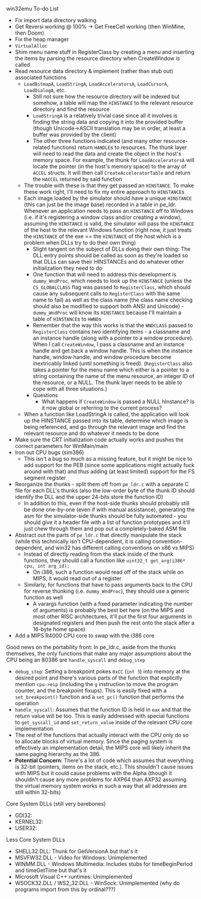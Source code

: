 win32emu To-do List
- Fix import data directory walking
- Get Reversi working @ 100% -> Get FreeCell working (then WinMine, then Doom)
- Fix the heap manager
- ``VirtualAlloc``
- Shim menu name stuff in RegisterClass by creating a menu and inserting the items by parsing the resource directory when CreateWindow is called
- Read resource data directory & implement (rather than stub out) associated functions
  - ``LoadBitmapA``, ``LoadStringA``, ``LoadAcceleratorsA``, ``LoadCursorA``, ``LoadDialogA``, etc.
    - Still not sure how the resource directory will be indexed but somehow, a table will map the ``HINSTANCE`` to the relevant resource directory and find the resource
    - ``LoadStringA`` is a relatively trivial case since all it involves is finding the string data and copying it into the provided buffer (though Unicode->ASCII translation may be in order, at least a buffer was provided by the client)
    - The other three functions indicated (and many other resource-related functions) return ``HANDLE``s to resources. The thunk layer will need to read the data and create the object in the host's memory space. For example, the thunk for ``LoadAcceleratorsA`` will locate the pointer (in the host's memory space) to the array of ``ACCEL`` structs. It will then call ``CreateAcceleratorTable`` and return the ``HACCEL`` returned by said function
  - The trouble with these is that they get passed an ``HINSTANCE``. To make these work right, I'll need to fix my entire approach to ``HINSTANCE``s
  - Each image loaded by the simulator should have a unique ``HINSTANCE`` (this can just be the image base) recorded in a table in pe_ldr. Whenever an application needs to pass an ``HINSTANCE`` off to Windows (i.e. if it's registering a window class and/or creating a window), assuming the ``HINSTANCE`` is valid, the simulator will pass the ``HINSTANCE`` of the host to the relevant Windows function (right now, it just treats the ``HINSTANCE`` of the exe == the ``HINSTANCE`` of the host which is a problem when DLLs try to do their own thing)
    - Slight tangent on the subject of DLLs doing their own thing: The DLL entry points should be called as soon as they're loaded so that DLLs can save their HINSTANCEs and do whatever other initialization they need to do
    - One function that will need to address this development is ``dummy_WndProc``, which needs to look up the ``HINSTANCE`` (unless the ``CS_GLOBALCLASS`` flag was passed to ``RegisterClass``, which should cause any subsequent calls to ``RegisterClass`` with the same name to fail) as well as the class name (the class name checking should also be modified to support both ANSI and Unicode) - ``dummy_WndProc`` will know its ``HINSTANCE`` because I'll maintain a table of ``HINSTANCE``s to ``HWND``s 
    - Remember that the way this works is that the ``WNDCLASS`` passed to ``RegisterClass`` contains two identifying items - a classname and an instance handle (along with a pointer to a window procedure). When I call ``CreateWindow``, I pass a classname and an instance handle and get back a window handle. This is when the instance handle, window handle, and window procedure become inextricably linked (until something is freed). (``RegisterClass`` also takes a pointer for the menu name which either is a pointer to a string containing the name of the menu resource, an integer ID of the resource, or a NULL. The thunk layer needs to be able to cope with all three situations.) 
    - Questions
      - What happens if ``CreateWindow`` is passed a NULL hInstance? Is it now global or referring to the current process?
   - When a function like LoadStringA is called, the application will look up the HINSTANCE passed into its table, determine which image is being referenced, and go through the relevant image and find the relevant resource and do whatever it needs to be done
- Make sure the CRT initialization code actually works and pushes the correct parameters for WinMain/main
- Iron out CPU bugs (sim386)
  - This isn't a bug so much as a missing feature, but it might be nice to add support for the PEB (since some applications might actually fuck around with that) and thus adding (at least limited) support for the FS segment register
- Reorganize the thunks - split them off from ``pe_ldr.c`` with a separate C file for each DLL's thunks (also the low-order byte of the thunk ID should identify the DLL and the upper 24-bits store the function ID)
  - In addition to this, even if the host-side thunks should probably still be done one-by-one (even if with manual assistance), generating the asm for the simulator-side thunks should be fully automated - you should give it a header file with a list of function prototypes and it'll just chew through them and pop out a completely-baked ASM file
- Abstract out the parts of ``pe_ldr.c`` that directly manipulate the stack (while this technically isn't CPU-dependent, it is calling convention-dependent, and win32 has different calling conventions on x86 vs MIPS)
  - Instead of directly reading from the stack inside of the thunk functions, they should call a function like ``uint32_t get_arg(i386* cpu, int arg_id);``
    - On i386, such a function would read off of the stack while on MIPS, it would read out of a register
  - Similarly, for functions that have to pass arguments back to the CPU for reverse thunking (i.e. ``dummy_WndProc``), they should use a generic function as well
    - A varargs function (with a fixed parameter indicating the number of arguments) is probably the best bet here (on the MIPS and most other RISC architectures, it'll put the first four arguments in designated registers and then push the rest onto the stack after a 16-byte home space)
- Add a MIPS R4000 CPU core to swap with the i386 core

Good news on the portability front: In pe_ldr.c, aside from the thunks themselves, the only functions that make any major assumptions about the CPU being an 80386 are ``handle_syscall`` and ``debug_step``
- ``debug_step``: Setting a breakpoint pokes ``0xCC`` (``int 3``) into memory at the desired point and there's various parts of the function that explicitly mention ``cpu->eip`` (including the ``g`` instruction to move the program counter, and the breakpoint fixups). This is easily fixed with a ``set_breakpoint()`` function and a ``set_pc()`` function that performs the operation
- ``handle_syscall``: Assumes that the function ID is held in ``eax`` and that the return value will be too. This is easily addressed with special functions to ``get_syscall_id`` and ``set_return_value`` inside of the relevant CPU core implementation
- The rest of the functions that actually interact with the CPU only do so to allocate blocks of virtual memory. Since the paging system is effectively an implementation detail, the MIPS core will likely inherit the same paging hierarchy as the 386.
- **Potential Concern**: There's a lot of code which assumes that everything is 32-bit (pointers, items on the stack, etc.). This shouldn't cause issues with MIPS but it could cause problems with the Alpha (though it shouldn't cause any more problems for AXP64 than AXP32 assuming the virtual memory system works in such a way that all addresses are still within 32-bits)

Core System DLLs (still very barebones)
- GDI32: 
- KERNEL32: 
- USER32:

Less Core System DLLs
- SHELL32.DLL: Thunk for GetVersionA but that's it
- MSVFW32.DLL - Video for Windows: Unimplemented
- WINMM.DLL - Windows Multimedia: Includes stubs for timeBeginPeriod and timeGetTime but that's it
- Microsoft Visual C++ runtimes: Unimplemented
- WSOCK32.DLL / WS2_32.DLL - WinSock: Unimplemented (why do programs import from this by ordinal???)
